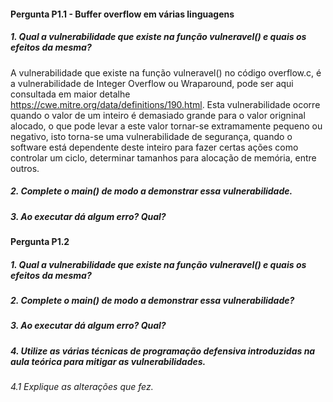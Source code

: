 #### Pergunta P1.1 - Buffer overflow em várias linguagens 

##### 1. Qual a vulnerabilidade que existe na função vulneravel() e quais os efeitos da mesma? 
A vulnerabilidade que existe na função vulneravel() no código overflow.c, é a  vulnerabilidade de Integer Overflow ou Wraparound, pode ser aqui consultada  em maior detalhe https://cwe.mitre.org/data/definitions/190.html.
Esta vulnerabilidade ocorre quando o valor de um inteiro é demasiado grande para o valor origninal alocado, o que pode levar a este valor tornar-se extramamente pequeno ou negativo, isto torna-se uma vulnerabilidade de segurança, quando o software está dependente deste inteiro para fazer certas ações como controlar um ciclo, determinar tamanhos para alocação de memória, entre outros. 

##### 2. Complete o main() de modo a demonstrar essa vulnerabilidade.


##### 3. Ao executar dá algum erro? Qual?


#### Pergunta P1.2

##### 1. Qual a vulnerabilidade que existe na função vulneravel() e quais os efeitos da mesma?

##### 2. Complete o main() de modo a demonstrar essa vulnerabilidade?
##### 3. Ao executar dá algum erro? Qual?
##### 4. Utilize as várias técnicas de programação defensiva introduzidas na aula teórica para mitigar as vulnerabilidades.
###### 4.1 Explique as alterações que fez.